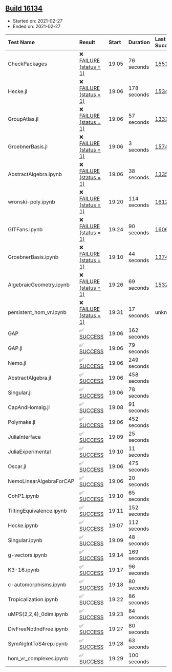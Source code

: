 ## [Build 16134](https://oscarci.mathematik.uni-kl.de/job/oscar/16134/)

* Started on: 2021-02-27
* Ended on: 2021-02-27

| Test Name    | Result | Start | Duration | Last Success | First Failure |
|:-------------|:-------|:------|:---------|:-------------|:--------------|
| CheckPackages | ❌ [FAILURE (status = 1)](https://oscarci.mathematik.uni-kl.de/job/oscar/16134/artifact/logs/build-16134/CheckPackages.log) | 19:05 | 76 seconds | [15514](https://oscarci.mathematik.uni-kl.de/job/oscar/15514/) | [15515](https://oscarci.mathematik.uni-kl.de/job/oscar/15515/) |
| Hecke.jl | ❌ [FAILURE (status = 1)](https://oscarci.mathematik.uni-kl.de/job/oscar/16134/artifact/logs/build-16134/Hecke.jl.log) | 19:06 | 178 seconds | [15344](https://oscarci.mathematik.uni-kl.de/job/oscar/15344/) | [15348](https://oscarci.mathematik.uni-kl.de/job/oscar/15348/) |
| GroupAtlas.jl | ❌ [FAILURE (status = 1)](https://oscarci.mathematik.uni-kl.de/job/oscar/16134/artifact/logs/build-16134/GroupAtlas.jl.log) | 19:06 | 57 seconds | [13311](https://oscarci.mathematik.uni-kl.de/job/oscar/13311/) | [13312](https://oscarci.mathematik.uni-kl.de/job/oscar/13312/) |
| GroebnerBasis.jl | ❌ [FAILURE (status = 1)](https://oscarci.mathematik.uni-kl.de/job/oscar/16134/artifact/logs/build-16134/GroebnerBasis.jl.log) | 19:06 | 3 seconds | [15745](https://oscarci.mathematik.uni-kl.de/job/oscar/15745/) | [15746](https://oscarci.mathematik.uni-kl.de/job/oscar/15746/) |
| AbstractAlgebra.ipynb | ❌ [FAILURE (status = 1)](https://oscarci.mathematik.uni-kl.de/job/oscar/16134/artifact/logs/build-16134/AbstractAlgebra.ipynb.log) | 19:06 | 38 seconds | [13355](https://oscarci.mathematik.uni-kl.de/job/oscar/13355/) | [13356](https://oscarci.mathematik.uni-kl.de/job/oscar/13356/) |
| wronski-poly.ipynb | ❌ [FAILURE (status = 1)](https://oscarci.mathematik.uni-kl.de/job/oscar/16134/artifact/logs/build-16134/wronski-poly.ipynb.log) | 19:20 | 114 seconds | [16124](https://oscarci.mathematik.uni-kl.de/job/oscar/16124/) | [16125](https://oscarci.mathematik.uni-kl.de/job/oscar/16125/) |
| GITFans.ipynb | ❌ [FAILURE (status = 1)](https://oscarci.mathematik.uni-kl.de/job/oscar/16134/artifact/logs/build-16134/GITFans.ipynb.log) | 19:24 | 90 seconds | [16068](https://oscarci.mathematik.uni-kl.de/job/oscar/16068/) | [16069](https://oscarci.mathematik.uni-kl.de/job/oscar/16069/) |
| GroebnerBasis.ipynb | ❌ [FAILURE (status = 1)](https://oscarci.mathematik.uni-kl.de/job/oscar/16134/artifact/logs/build-16134/GroebnerBasis.ipynb.log) | 19:10 | 44 seconds | [13748](https://oscarci.mathematik.uni-kl.de/job/oscar/13748/) | [13749](https://oscarci.mathematik.uni-kl.de/job/oscar/13749/) |
| AlgebraicGeometry.ipynb | ❌ [FAILURE (status = 1)](https://oscarci.mathematik.uni-kl.de/job/oscar/16134/artifact/logs/build-16134/AlgebraicGeometry.ipynb.log) | 19:26 | 69 seconds | [15322](https://oscarci.mathematik.uni-kl.de/job/oscar/15322/) | [15323](https://oscarci.mathematik.uni-kl.de/job/oscar/15323/) |
| persistent_hom_vr.ipynb | ❌ [FAILURE (status = 1)](https://oscarci.mathematik.uni-kl.de/job/oscar/16134/artifact/logs/build-16134/persistent_hom_vr.ipynb.log) | 19:31 | 17 seconds | unknown | unknown |
| GAP | ✅ [SUCCESS](https://oscarci.mathematik.uni-kl.de/job/oscar/16134/artifact/logs/build-16134/GAP.log) | 19:06 | 162 seconds |  |  |
| GAP.jl | ✅ [SUCCESS](https://oscarci.mathematik.uni-kl.de/job/oscar/16134/artifact/logs/build-16134/GAP.jl.log) | 19:06 | 79 seconds |  |  |
| Nemo.jl | ✅ [SUCCESS](https://oscarci.mathematik.uni-kl.de/job/oscar/16134/artifact/logs/build-16134/Nemo.jl.log) | 19:06 | 249 seconds |  |  |
| AbstractAlgebra.jl | ✅ [SUCCESS](https://oscarci.mathematik.uni-kl.de/job/oscar/16134/artifact/logs/build-16134/AbstractAlgebra.jl.log) | 19:06 | 458 seconds |  |  |
| Singular.jl | ✅ [SUCCESS](https://oscarci.mathematik.uni-kl.de/job/oscar/16134/artifact/logs/build-16134/Singular.jl.log) | 19:06 | 78 seconds |  |  |
| CapAndHomalg.jl | ✅ [SUCCESS](https://oscarci.mathematik.uni-kl.de/job/oscar/16134/artifact/logs/build-16134/CapAndHomalg.jl.log) | 19:08 | 91 seconds |  |  |
| Polymake.jl | ✅ [SUCCESS](https://oscarci.mathematik.uni-kl.de/job/oscar/16134/artifact/logs/build-16134/Polymake.jl.log) | 19:06 | 452 seconds |  |  |
| JuliaInterface | ✅ [SUCCESS](https://oscarci.mathematik.uni-kl.de/job/oscar/16134/artifact/logs/build-16134/JuliaInterface.log) | 19:09 | 25 seconds |  |  |
| JuliaExperimental | ✅ [SUCCESS](https://oscarci.mathematik.uni-kl.de/job/oscar/16134/artifact/logs/build-16134/JuliaExperimental.log) | 19:10 | 11 seconds |  |  |
| Oscar.jl | ✅ [SUCCESS](https://oscarci.mathematik.uni-kl.de/job/oscar/16134/artifact/logs/build-16134/Oscar.jl.log) | 19:06 | 475 seconds |  |  |
| NemoLinearAlgebraForCAP | ✅ [SUCCESS](https://oscarci.mathematik.uni-kl.de/job/oscar/16134/artifact/logs/build-16134/NemoLinearAlgebraForCAP.log) | 19:06 | 20 seconds |  |  |
| CohP1.ipynb | ✅ [SUCCESS](https://oscarci.mathematik.uni-kl.de/job/oscar/16134/artifact/logs/build-16134/CohP1.ipynb.log) | 19:10 | 65 seconds |  |  |
| TiltingEquivalence.ipynb | ✅ [SUCCESS](https://oscarci.mathematik.uni-kl.de/job/oscar/16134/artifact/logs/build-16134/TiltingEquivalence.ipynb.log) | 19:11 | 152 seconds |  |  |
| Hecke.ipynb | ✅ [SUCCESS](https://oscarci.mathematik.uni-kl.de/job/oscar/16134/artifact/logs/build-16134/Hecke.ipynb.log) | 19:07 | 112 seconds |  |  |
| Singular.ipynb | ✅ [SUCCESS](https://oscarci.mathematik.uni-kl.de/job/oscar/16134/artifact/logs/build-16134/Singular.ipynb.log) | 19:09 | 48 seconds |  |  |
| g-vectors.ipynb | ✅ [SUCCESS](https://oscarci.mathematik.uni-kl.de/job/oscar/16134/artifact/logs/build-16134/g-vectors.ipynb.log) | 19:14 | 169 seconds |  |  |
| K3-16.ipynb | ✅ [SUCCESS](https://oscarci.mathematik.uni-kl.de/job/oscar/16134/artifact/logs/build-16134/K3-16.ipynb.log) | 19:17 | 96 seconds |  |  |
| c-automorphisms.ipynb | ✅ [SUCCESS](https://oscarci.mathematik.uni-kl.de/job/oscar/16134/artifact/logs/build-16134/c-automorphisms.ipynb.log) | 19:18 | 80 seconds |  |  |
| Tropicalization.ipynb | ✅ [SUCCESS](https://oscarci.mathematik.uni-kl.de/job/oscar/16134/artifact/logs/build-16134/Tropicalization.ipynb.log) | 19:22 | 86 seconds |  |  |
| uMPS(2,2,4)_0dim.ipynb | ✅ [SUCCESS](https://oscarci.mathematik.uni-kl.de/job/oscar/16134/artifact/logs/build-16134/uMPS-2-2-4-_0dim.ipynb.log) | 19:23 | 84 seconds |  |  |
| DivFreeNotIndFree.ipynb | ✅ [SUCCESS](https://oscarci.mathematik.uni-kl.de/job/oscar/16134/artifact/logs/build-16134/DivFreeNotIndFree.ipynb.log) | 19:27 | 80 seconds |  |  |
| SymAlgIntToS4rep.ipynb | ✅ [SUCCESS](https://oscarci.mathematik.uni-kl.de/job/oscar/16134/artifact/logs/build-16134/SymAlgIntToS4rep.ipynb.log) | 19:28 | 63 seconds |  |  |
| hom_vr_complexes.ipynb | ✅ [SUCCESS](https://oscarci.mathematik.uni-kl.de/job/oscar/16134/artifact/logs/build-16134/hom_vr_complexes.ipynb.log) | 19:29 | 100 seconds |  |  |

